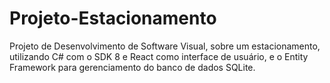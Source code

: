# Projeto-Estacionamento
Projeto de Desenvolvimento de Software Visual, sobre  um estacionamento, utilizando C# com o SDK 8 e React como interface de usuário, e o Entity Framework para gerenciamento do banco de dados SQLite.
